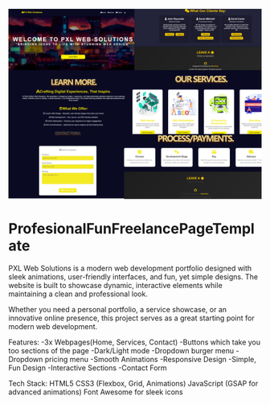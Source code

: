 ![alt text](WebPage.png)
# ProfesionalFunFreelancePageTemplate
PXL Web Solutions is a modern web development portfolio designed with sleek animations, user-friendly interfaces, and fun, yet simple designs. The website is built to showcase dynamic, interactive elements while maintaining a clean and professional look.

Whether you need a personal portfolio, a service showcase, or an innovative online presence, this project serves as a great starting point for modern web development.

Features:
-3x Webpages(Home, Services, Contact)
-Buttons which take you too sections of the page
-Dark/Light mode
-Dropdown burger menu
-Dropdown pricing menu
-Smooth Animations
-Responsive Design
-Simple, Fun Design
-Interactive Sections
-Contact Form

Tech Stack:
HTML5
CSS3 (Flexbox, Grid, Animations)
JavaScript (GSAP for advanced animations)
Font Awesome for sleek icons
